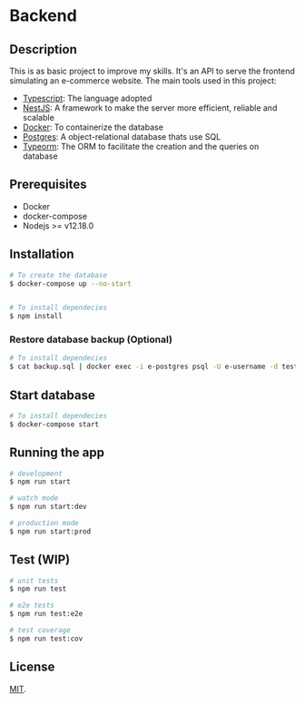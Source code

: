 # Backend

## Description

This is as basic project to improve my skills. It's an API to serve the frontend simulating an e-commerce website.
The main tools used in this project:

-   [Typescript](https://www.typescriptlang.org/): The language adopted
-   [NestJS](https://nestjs.com/): A framework to make the server more efficient, reliable and scalable
-   [Docker](https://www.docker.com/): To containerize the database
-   [Postgres](https://www.postgresql.org/): A object-relational database thats use SQL
-   [Typeorm](https://typeorm.io/#/): The ORM to facilitate the creation and the queries on database

## Prerequisites

-   Docker
-   docker-compose
-   Nodejs >= v12.18.0

## Installation

```bash
# To create the database
$ docker-compose up --no-start


# To install dependecies
$ npm install
```

### Restore database backup (Optional)

```bash
# To install dependecies
$ cat backup.sql | docker exec -i e-postgres psql -U e-username -d test
```

## Start database

```bash
# To install dependecies
$ docker-compose start
```

## Running the app

```bash
# development
$ npm run start

# watch mode
$ npm run start:dev

# production mode
$ npm run start:prod
```

## Test (WIP)

```bash
# unit tests
$ npm run test

# e2e tests
$ npm run test:e2e

# test coverage
$ npm run test:cov
```

## License

[MIT](LICENSE).
